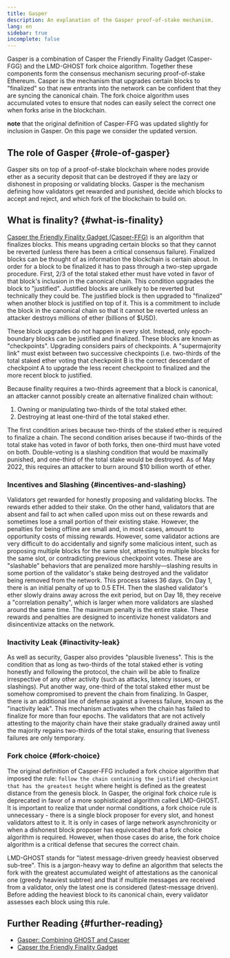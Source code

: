 ```yaml
---
title: Gasper
description: An explanation of the Gasper proof-of-stake mechanism.
lang: en
sidebar: true
incomplete: false
---
```


Gasper is a combination of Casper the Friendly Finality Gadget (Casper-FGG) and the LMD-GHOST fork choice algorithm. Together these components form the consensus mechanism securing proof-of-stake Ethereum. Casper is the mechanism that upgrades certain blocks to "finalized" so that new entrants into the network can be confident that they are syncing the canonical chain. The fork choice algorithm uses accumulated votes to ensure that nodes can easily select the correct one when forks arise in the blockchain.

**note** that the original definition of Casper-FFG was updated slightly for inclusion in Gasper. On this page we consider the updated version.

## The role of Gasper {#role-of-gasper}

Gasper sits on top of a proof-of-stake blockchain where nodes provide ether as a security deposit that can be destroyed if they are lazy or dishonest in proposing or validating blocks. Gasper is the mechanism defining how validators get rewarded and punished, decide which blocks to accept and reject, and which fork of the blockchain to build on.

## What is finality? {#what-is-finality}

[Casper the Friendly Finality Gadget (Casper-FFG)](https://arxiv.org/pdf/1710.09437.pdf) is an algorithm that finalizes blocks. This means upgrading certain blocks so that they cannot be reverted (unless there has been a critical consensus failure). Finalized blocks can be thought of as information the blockchain is certain about. In order for a block to be finalized it has to pass through a two-step uprgade procedure. First, 2/3 of the total staked ether must have voted in favor of that block's inclusion in the canonical chain. This condition upgrades the block to "justified". Justified blocks are unlikely to be reverted but technically they could be. The justified block is then upgraded to "finalized" when another block is justified on top of it. This is a commitment to include the block in the canonical chain so that it cannot be reverted unless an attacker destroys millions of ether (billions of $USD).

These block upgrades do not happen in every slot. Instead, only epoch-boundary blocks can be justified and finalized. These blocks are known as "checkpoints". Upgrading considers pairs of checkpoints. A "supermajority link" must exist between two successive checkpoints (i.e. two-thirds of the total staked ether voting that checkpoint B is the correct descendant of checkpoint A to upgrade the less recent checkpoint to finalized and the more recent block to justified.

Because finality requires a two-thirds agreement that a block is canonical, an attacker cannot possibly create an alternative finalized chain without: 

1. Owning or manipulating two-thirds of the total staked ether.
2. Destroying at least one-third of the total staked ether. 

The first condition arises because two-thirds of the staked ether is required to finalize a chain. The second condition arises because if two-thirds of the total stake has voted in favor of both forks, then one-third must have voted on both. Double-voting is a slashing condition that would be maximally punished, and one-third of the total stake would be destroyed. As of May 2022, this requires an attacker to burn around $10 billion worth of ether.

### Incentives and Slashing {#incentives-and-slashing}

Validators get rewarded for honestly proposing and validating blocks. The rewards ether added to their stake. On the other hand, validators that are absent and fail to act when called upon miss out on these rewards and sometimes lose a small portion of their existing stake. However, the penalties for being offline are small and, in most cases, amount to opportunity costs of missing rewards. However, some validator actions are very difficult to do accidentally and signify some malicious intent, such as proposing multiple blocks for the same slot, attesting to multiple blocks for the same slot, or contradicting previous checkpoint votes. These are "slashable" behaviors that are penalized more harshly—slashing results in some portion of the validator's stake being destroyed and the validator being removed from the network. This process takes 36 days. On Day 1, there is an initial penalty of up to 0.5 ETH. Then the slashed validator's ether slowly drains away across the exit period, but on Day 18, they receive a "correlation penalty", which is larger when more validators are slashed around the same time. The maximum penalty is the entire stake. These rewards and penalties are designed to incentivize honest validators and disincentivize attacks on the network.

### Inactivity Leak {#inactivity-leak}

As well as security, Gasper also provides "plausible liveness". This is the condition that as long as two-thirds of the total staked ether is voting honestly and following the protocol, the chain will be able to finalize irrespective of any other activity (such as attacks, latency issues, or slashings). Put another way, one-third of the total staked ether must be somehow compromised to prevent the chain from finalizing. In Gasper, there is an additional line of defense against a liveness failure, known as the "inactivity leak". This mechanism activates when the chain has failed to finalize for more than four epochs. The validators that are not actively attesting to the majority chain have their stake gradually drained away until the majority regains two-thirds of the total stake, ensuring that liveness failures are only temporary.

### Fork choice {#fork-choice}

The original definition of Casper-FFG included a fork choice algorithm that imposed the rule: `follow the chain containing the justified checkpoint that has the greatest height` where height is defined as the greatest distance from the genesis block. In Gasper, the original fork choice rule is deprecated in favor of a more sophisticated algorithm called LMD-GHOST. It is important to realize that under normal conditions, a fork choice rule is unnecessary - there is a single block proposer for every slot, and honest validators attest to it. It is only in cases of large network asynchronicity or when a dishonest block proposer has equivocated that a fork choice algorithm is required. However, when those cases do arise, the fork choice algorithm is a critical defense that secures the correct chain.

LMD-GHOST stands for "latest message-driven greedy heaviest observed sub-tree". This is a jargon-heavy way to define an algorithm that selects the fork with the greatest accumulated weight of attestations as the canonical one (greedy heaviest subtree) and that if multiple messages are received from a validator, only the latest one is considered (latest-message driven). Before adding the heaviest block to its canonical chain, every validator assesses each block using this rule.

## Further Reading {#further-reading}

- [Gasper: Combining GHOST and Casper](https://arxiv.org/pdf/2003.03052.pdf)
- [Capser the Friendly Finality Gadget](https://arxiv.org/pdf/1710.09437.pdf)
